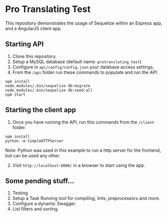 # Pro Translating Test

This repository demonstrates the usage of Sequelize within an Express app, and a AngularJS client app.

## Starting API

1. Clone this repository.
2. Setup a MySQL database (default name: `protranslating_test`)
3. Configure in `api/config/config.json` your database access settings.
4. From the `/api` folder run these commands to populate and run the API:

  ```
  npm install
  node_modules/.bin/sequelize db:migrate
  node_modules/.bin/sequelize db:seed:all
  npm start
  ```

## Starting the client app

1. Once you have running the API, run this commands from the `/client` folder:

  ```
  npm install
  python -m SimpleHTTPServer
  ```
  Note: Python was used in this example to run a http server for the frontend, but can be used any other.

2. Visit `http://localhost:8000/` in a browser to start using the app.



## Some pending stuff...

  1. Testing
  2. Setup a Task Running tool for compiling, lints, preprocessors and more.
  3. Configure a dynamic Swagger.
  4. List filters and sorting.